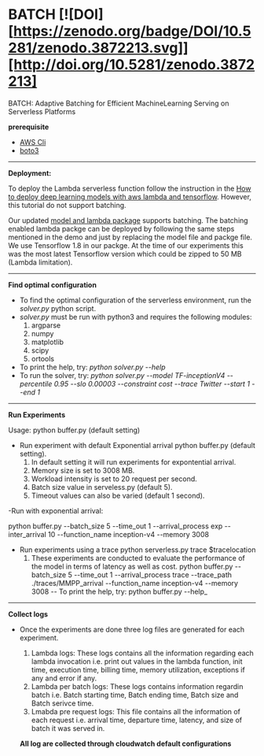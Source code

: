 # BATCH [![DOI][https://zenodo.org/badge/DOI/10.5281/zenodo.3872213.svg]][http://doi.org/10.5281/zenodo.3872213]
BATCH: Adaptive Batching for Efficient MachineLearning Serving on Serverless Platforms


**prerequisite**

- [AWS  Cli](https://aws.amazon.com/cli/)
- [boto3](https://boto3.amazonaws.com/v1/documentation/api/latest/index.html)

---
**Deployment:**

To deploy the Lambda serverless function follow the instruction in the [How to deploy deep learning models with aws lambda and tensorflow](https://aws.amazon.com/blogs/machine-learning/how-to-deploy-deep-learning-models-with-aws-lambda-and-tensorflow/). However, this tutorial do not support batching.


Our updated [model and lambda package](https://drive.google.com/drive/folders/1R5eJ-dQZDmTU45-YBj1CJyiYWsExTWvN?usp=sharing) supports batching. The batching enabled lambda packge can be deployed by following the same steps mentioned in the demo and just by replacing the model file and packge file. We use Tensorflow 1.8 in our packge. At the time of our experiments this was the most latest Tensorflow version which could be zipped to 50 MB (Lambda limitation). 



-----
**Find optimal configuration**
- To find the optimal configuration of the serverless environment, run the _solver.py_ python script.
- _solver.py_ must be run with python3 and requires the following modules:
   1. argparse
   2. numpy
   3. matplotlib
   4. scipy
   5. ortools
- To print the help, try: _python solver.py --help_
- To run the solver, try: _python solver.py --model TF-inceptionV4 --percentile 0.95 --slo 0.00003 --constraint cost --trace Twitter --start 1 --end 1_
---
**Run Experiments**


Usage:
python buffer.py (default setting)

- Run experiment with default  Exponential arrival python buffer.py (default setting).
   1. In default setting it will run experiments  for expontential arrival.
   2. Memory size is set to 3008 MB.
   3. Workload intensity is set to 20 request per second.
   4. Batch size value in serveless.py (default 5).
   5. Timeout values can also be varied (default 1 second).
   
-Run with exponential arrival:

python buffer.py --batch_size 5 --time_out 1 --arrival_process exp --inter_arrival 10 --function_name inception-v4 --memory 3008 
- Run experiments using a trace python serverless.py trace $tracelocation
   1. These experiments are conducted to evaluate the performance of the model in terms of latency as well as cost.
   python buffer.py --batch_size 5 --time_out 1 --arrival_process trace --trace_path ./traces/MMPP_arrival --function_name inception-v4 --memory 3008 
-- To print the help, try: python buffer.py --help_

-----
**Collect logs**
- Once the experiments are done three log files are generated for each experiment.
  1. Lambda logs: These logs contains all the information regarding each lambda invocation i.e. print out values in the lambda function, init time, execution time, billing time, memory utilization, exceptions if any and error if any.
  2. Lambda per batch logs: These logs contains information regardin batch i.e. Batch starting time, Batch ending time, Batch size and Batch serivce time.
  3. Lmabda pre request logs: This file contains all the information of each request i.e. arrival time, departure time, latency, and size of batch it was served in.
  
  
  **All log are collected through cloudwatch default configurations**
